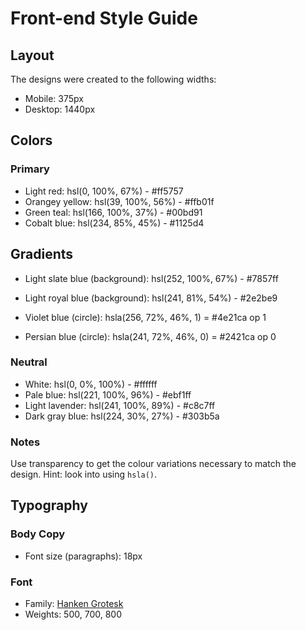 # Front-end Style Guide

## Layout

The designs were created to the following widths:

- Mobile: 375px
- Desktop: 1440px

## Colors

### Primary

- Light red: hsl(0, 100%, 67%) - #ff5757
- Orangey yellow: hsl(39, 100%, 56%) - #ffb01f
- Green teal: hsl(166, 100%, 37%) - #00bd91
- Cobalt blue: hsl(234, 85%, 45%) - #1125d4

## Gradients

- Light slate blue (background): hsl(252, 100%, 67%) - #7857ff
- Light royal blue (background): hsl(241, 81%, 54%) - #2e2be9

- Violet blue (circle): hsla(256, 72%, 46%, 1) = #4e21ca op 1
- Persian blue (circle): hsla(241, 72%, 46%, 0) = #2421ca op 0



### Neutral

- White: hsl(0, 0%, 100%) - #ffffff 
- Pale blue: hsl(221, 100%, 96%) - #ebf1ff
- Light lavender: hsl(241, 100%, 89%) - #c8c7ff
- Dark gray blue: hsl(224, 30%, 27%) - #303b5a

### Notes

Use transparency to get the colour variations necessary to match the design. Hint: look into using `hsla()`.

## Typography

### Body Copy

- Font size (paragraphs): 18px

### Font

- Family: [Hanken Grotesk](https://fonts.google.com/specimen/Hanken+Grotesk)
- Weights: 500, 700, 800
